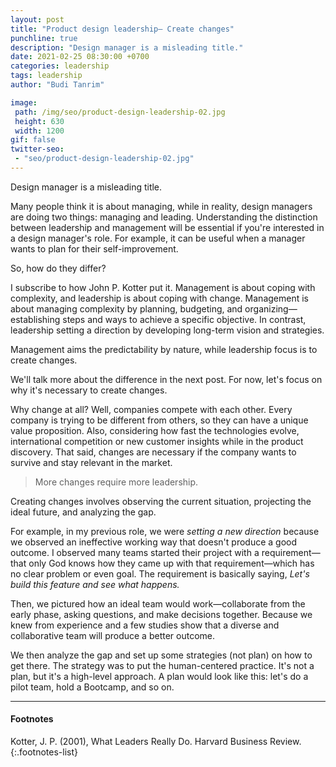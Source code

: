 ```yaml
---
layout: post
title: "Product design leadership— Create changes"
punchline: true
description: "Design manager is a misleading title."
date: 2021-02-25 08:30:00 +0700
categories: leadership
tags: leadership
author: "Budi Tanrim"

image:
 path: /img/seo/product-design-leadership-02.jpg
 height: 630
 width: 1200
gif: false
twitter-seo: 
 - "seo/product-design-leadership-02.jpg"
---
```


Design manager is a misleading title.

Many people think it is about managing, while in reality, design managers are doing two things: managing and leading. Understanding the distinction between leadership and management will be essential if you're interested in a design manager's role. For example, it can be useful when a manager wants to plan for their self-improvement.

So, how do they differ?

I subscribe to how John P. Kotter put it. Management is about coping with complexity, and leadership is about coping with change. Management is about managing complexity by planning, budgeting, and organizing—establishing steps and ways to achieve a specific objective. In contrast, leadership setting a direction by developing long-term vision and strategies.

Management aims the predictability by nature, while leadership focus is to create changes.

We'll talk more about the difference in the next post. For now, let's focus on why it's necessary to create changes.

Why change at all? Well, companies compete with each other. Every company is trying to be different from others, so they can have a unique value proposition. Also, considering how fast the technologies evolve, international competition or new customer insights while in the product discovery. That said, changes are necessary if the company wants to survive and stay relevant in the market.

> More changes require more leadership.

Creating changes involves observing the current situation, projecting the ideal future, and analyzing the gap.

For example, in my previous role, we were *setting a new direction* because we observed an ineffective working way that doesn't produce a good outcome. I observed many teams started their project with a requirement—that only God knows how they came up with that requirement—which has no clear problem or even goal. The requirement is basically saying, *Let's build this feature and see what happens.*

Then, we pictured how an ideal team would work—collaborate from the early phase, asking questions, and make decisions together. Because we knew from experience and a few studies show that a diverse and collaborative team will produce a better outcome. 

We then analyze the gap and set up some strategies (not plan) on how to get there. The strategy was to put the human-centered practice. It's not a plan, but it's a high-level approach. A plan would look like this: let's do a pilot team, hold a Bootcamp, and so on.

---
#### Footnotes
Kotter, J. P. (2001), What Leaders Really Do. Harvard Business Review. 
{:.footnotes-list}